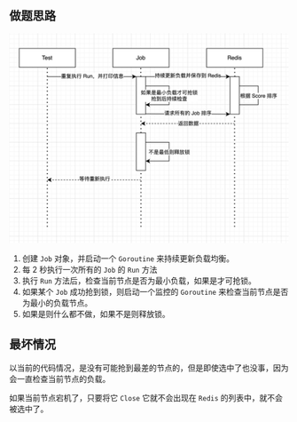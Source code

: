 ## 做题思路

![UML](uml.png)

1. 创建 `Job` 对象，并启动一个 `Goroutine` 来持续更新负载均衡。
2. 每 2 秒执行一次所有的 `Job` 的 `Run` 方法
3. 执行 `Run` 方法后，检查当前节点是否为最小负载，如果是才可抢锁。
4. 如果某个 `Job` 成功抢到锁，则启动一个监控的 `Goroutine` 来检查当前节点是否为最小的负载节点。
5. 如果是则什么都不做，如果不是则释放锁。

## 最坏情况
以当前的代码情况，是没有可能抢到最差的节点的，但是即使选中了也没事，因为会一直检查当前节点的负载。

如果当前节点宕机了，只要将它 `Close` 它就不会出现在 `Redis` 的列表中，就不会被选中了。
